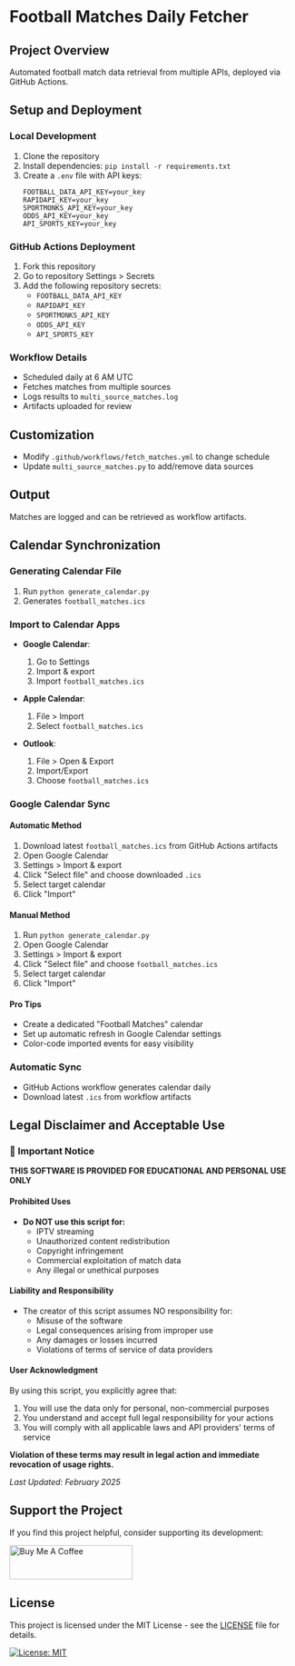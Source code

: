 # Football Matches Daily Fetcher

## Project Overview
Automated football match data retrieval from multiple APIs, deployed via GitHub Actions.

## Setup and Deployment

### Local Development
1. Clone the repository
2. Install dependencies: `pip install -r requirements.txt`
3. Create a `.env` file with API keys:
   ```
   FOOTBALL_DATA_API_KEY=your_key
   RAPIDAPI_KEY=your_key
   SPORTMONKS_API_KEY=your_key
   ODDS_API_KEY=your_key
   API_SPORTS_KEY=your_key
   ```

### GitHub Actions Deployment
1. Fork this repository
2. Go to repository Settings > Secrets
3. Add the following repository secrets:
   - `FOOTBALL_DATA_API_KEY`
   - `RAPIDAPI_KEY`
   - `SPORTMONKS_API_KEY`
   - `ODDS_API_KEY`
   - `API_SPORTS_KEY`

### Workflow Details
- Scheduled daily at 6 AM UTC
- Fetches matches from multiple sources
- Logs results to `multi_source_matches.log`
- Artifacts uploaded for review

## Customization
- Modify `.github/workflows/fetch_matches.yml` to change schedule
- Update `multi_source_matches.py` to add/remove data sources

## Output
Matches are logged and can be retrieved as workflow artifacts.

## Calendar Synchronization

### Generating Calendar File
1. Run `python generate_calendar.py`
2. Generates `football_matches.ics`

### Import to Calendar Apps
- **Google Calendar**: 
  1. Go to Settings
  2. Import & export
  3. Import `football_matches.ics`

- **Apple Calendar**:
  1. File > Import
  2. Select `football_matches.ics`

- **Outlook**:
  1. File > Open & Export
  2. Import/Export
  3. Choose `football_matches.ics`

### Google Calendar Sync

#### Automatic Method
1. Download latest `football_matches.ics` from GitHub Actions artifacts
2. Open Google Calendar
3. Settings > Import & export
4. Click "Select file" and choose downloaded `.ics`
5. Select target calendar
6. Click "Import"

#### Manual Method
1. Run `python generate_calendar.py`
2. Open Google Calendar
3. Settings > Import & export
4. Click "Select file" and choose `football_matches.ics`
5. Select target calendar
6. Click "Import"

#### Pro Tips
- Create a dedicated "Football Matches" calendar
- Set up automatic refresh in Google Calendar settings
- Color-code imported events for easy visibility

### Automatic Sync
- GitHub Actions workflow generates calendar daily
- Download latest `.ics` from workflow artifacts

## Legal Disclaimer and Acceptable Use

### 🚨 Important Notice

**THIS SOFTWARE IS PROVIDED FOR EDUCATIONAL AND PERSONAL USE ONLY**

#### Prohibited Uses
- **Do NOT use this script for:**
  - IPTV streaming
  - Unauthorized content redistribution
  - Copyright infringement
  - Commercial exploitation of match data
  - Any illegal or unethical purposes

#### Liability and Responsibility
- The creator of this script assumes NO responsibility for:
  - Misuse of the software
  - Legal consequences arising from improper use
  - Any damages or losses incurred
  - Violations of terms of service of data providers

#### User Acknowledgment
By using this script, you explicitly agree that:
1. You will use the data only for personal, non-commercial purposes
2. You understand and accept full legal responsibility for your actions
3. You will comply with all applicable laws and API providers' terms of service

**Violation of these terms may result in legal action and immediate revocation of usage rights.**

*Last Updated: February 2025*

## Support the Project

If you find this project helpful, consider supporting its development:

<a href="https://www.buymeacoffee.com/bert78it" target="_blank"><img src="https://cdn.buymeacoffee.com/buttons/v2/default-yellow.png" alt="Buy Me A Coffee" style="height: 60px !important;width: 217px !important;" ></a>

## License

This project is licensed under the MIT License - see the [LICENSE](LICENSE) file for details.

[![License: MIT](https://img.shields.io/badge/License-MIT-yellow.svg)](https://opensource.org/licenses/MIT)
